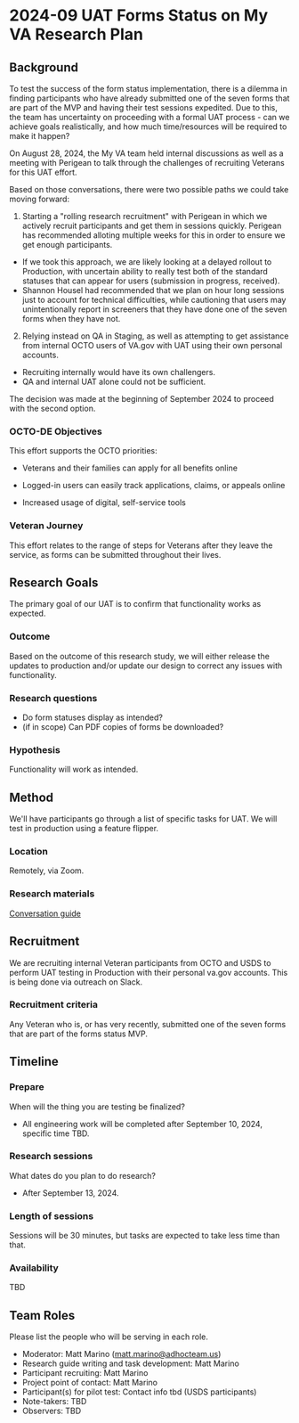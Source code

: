 # 2024-09 UAT Forms Status on My VA Research Plan

## Background

To test the success of the form status implementation, there is a dilemma in finding participants who have already submitted one of the seven forms that are part of the MVP and having their test sessions expedited. Due to this, the team has uncertainty on proceeding with a formal UAT process - can we achieve goals realistically, and how much time/resources will be required to make it happen? 

On August 28, 2024, the My VA team held internal discussions as well as a meeting with Perigean to talk through the challenges of recruiting Veterans for this UAT effort. 

Based on those conversations, there were two possible paths we could take moving forward:

1. Starting a "rolling research recruitment" with Perigean in which we actively recruit participants and get them in sessions quickly. Perigean has recommended alloting multiple weeks for this in order to ensure we get enough participants.

  - If we took this approach, we are likely looking at a delayed rollout to Production, with uncertain ability to really test both of the standard statuses that can appear for users (submission in progress, received).
  - Shannon Housel had recommended that we plan on hour long sessions just to account for technical difficulties, while cautioning that users may unintentionally report in screeners that they have done one of the seven forms when they have not.

2. Relying instead on QA in Staging, as well as attempting to get assistance from internal OCTO users of VA.gov with UAT using their own personal accounts.

  - Recruiting internally would have its own challengers.
  - QA and internal UAT alone could not be sufficient.
 
The decision was made at the beginning of September 2024 to proceed with the second option.


### OCTO-DE Objectives 

This effort supports the OCTO priorities:

- Veterans and their families can apply for all benefits online

- Logged-in users can easily track applications, claims, or appeals online
  
- Increased usage of digital, self-service tools


### Veteran Journey

This effort relates to the range of steps for Veterans after they leave the service, as forms can be submitted throughout their lives.

## Research Goals	
The primary goal of our UAT is to confirm that functionality works as expected.

### Outcome
Based on the outcome of this research study, we will either release the updates to production and/or update our design to correct any issues with functionality.

### Research questions

- Do form statuses display as intended?
- (if in scope) Can PDF copies of forms be downloaded?

### Hypothesis
Functionality will work as intended.

## Method	
We'll have participants go through a list of specific tasks for UAT. We will test in production using a feature flipper.

### Location
Remotely, via Zoom.

### Research materials
[Conversation guide](https://github.com/department-of-veterans-affairs/va.gov-team/blob/master/products/identity-personalization/my-va/2022-audit/UAT/MyVA-audit-UAT-conversation-guide.md) 

## Recruitment	

We are recruiting internal Veteran participants from OCTO and USDS to perform UAT testing in Production with their personal va.gov accounts. This is being done via outreach on Slack. 

### Recruitment criteria

Any Veteran who is, or has very recently, submitted one of the seven forms that are part of the forms status MVP. 


## Timeline
### Prepare

When will the thing you are testing be finalized? 

- All engineering work will be completed after September 10, 2024, specific time TBD.


### Research sessions
What dates do you plan to do research? 

- After September 13, 2024. 

### Length of sessions
Sessions will be 30 minutes, but tasks are expected to take less time than that.

### Availability

TBD

## Team Roles	
Please list the people who will be serving in each role. 

- Moderator: Matt Marino (matt.marino@adhocteam.us)
- Research guide writing and task development: Matt Marino
- Participant recruiting: Matt Marino
- Project point of contact: Matt Marino
- Participant(s) for pilot test: Contact info tbd (USDS participants)
- Note-takers: TBD 
- Observers: TBD
